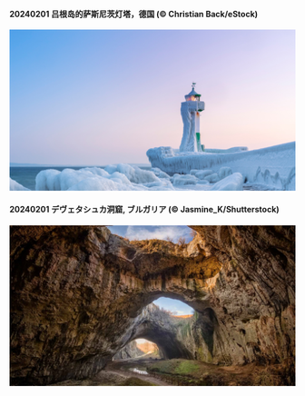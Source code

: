#### 20240201 吕根岛的萨斯尼茨灯塔，德国 (© Christian Back/eStock)

![](20240201_HalbinselJasmund_1920x1080.jpg)

#### 20240201 デヴェタシュカ洞窟, ブルガリア (© Jasmine_K/Shutterstock)

![](20240201_DevetashkaCave_1920x1080.jpg)


